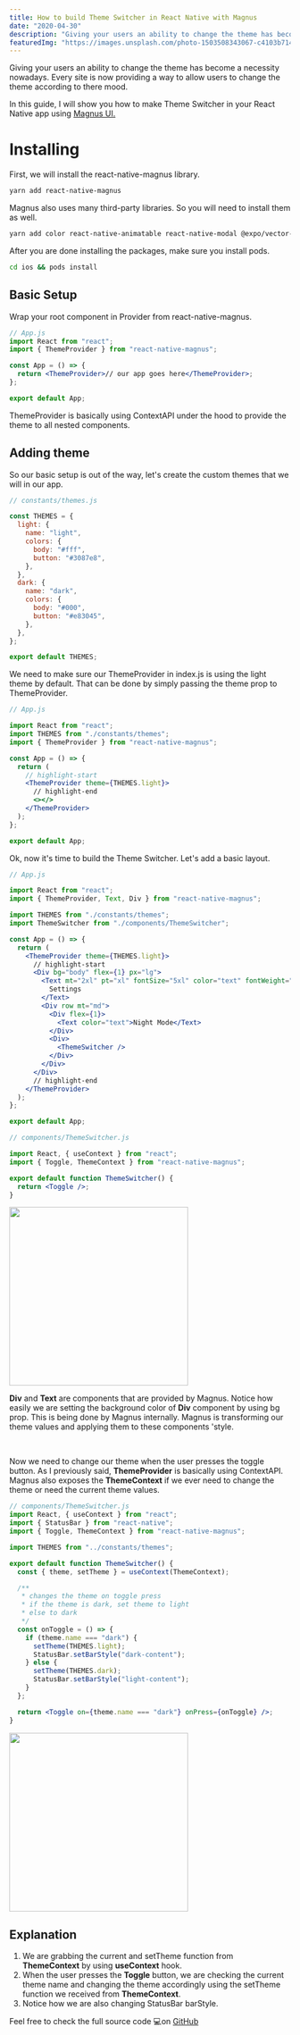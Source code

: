 ```yaml
---
title: How to build Theme Switcher in React Native with Magnus
date: "2020-04-30"
description: "Giving your users an ability to change the theme has become a necessity nowadays. Every site is now providing a way to allow users to change the theme according to there mood."
featuredImg: "https://images.unsplash.com/photo-1503508343067-c4103b7140b3?ixlib=rb-1.2.1&ixid=eyJhcHBfaWQiOjEyMDd9&auto=format&fit=crop&w=1952&q=80"
---
```


Giving your users an ability to change the theme has become a necessity nowadays. Every site is now providing a way to allow users to change the theme according to there mood.

In this guide, I will show you how to make Theme Switcher in your React Native app using [Magnus UI.](https://magnus-ui.com/)

# Installing

First, we will install the react-native-magnus library.

```bash
yarn add react-native-magnus
```

Magnus also uses many third-party libraries. So you will need to install them as well.

```bash
yarn add color react-native-animatable react-native-modal @expo/vector-icons
```

After you are done installing the packages, make sure you install pods.

```bash
cd ios && pods install
```

## Basic Setup

Wrap your root component in Provider from react-native-magnus.

```jsx
// App.js
import React from "react";
import { ThemeProvider } from "react-native-magnus";

const App = () => {
  return <ThemeProvider>// our app goes here</ThemeProvider>;
};

export default App;
```

ThemeProvider is basically using ContextAPI under the hood to provide the theme to all nested components.

## Adding theme

So our basic setup is out of the way, let's create the custom themes that we will in our app.

```jsx
// constants/themes.js

const THEMES = {
  light: {
    name: "light",
    colors: {
      body: "#fff",
      button: "#3087e8",
    },
  },
  dark: {
    name: "dark",
    colors: {
      body: "#000",
      button: "#e83045",
    },
  },
};

export default THEMES;
```

We need to make sure our ThemeProvider in index.js is using the light theme by default. That can be done by simply passing the theme prop to ThemeProvider.

```jsx
// App.js

import React from "react";
import THEMES from "./constants/themes";
import { ThemeProvider } from "react-native-magnus";

const App = () => {
  return (
    // highlight-start
    <ThemeProvider theme={THEMES.light}>
      // highlight-end
      <></>
    </ThemeProvider>
  );
};

export default App;
```

Ok, now it's time to build the Theme Switcher. Let's add a basic layout.

<div class="flex relative">
  <div class="flex-grow">

```jsx
// App.js

import React from "react";
import { ThemeProvider, Text, Div } from "react-native-magnus";

import THEMES from "./constants/themes";
import ThemeSwitcher from "./components/ThemeSwitcher";

const App = () => {
  return (
    <ThemeProvider theme={THEMES.light}>
      // highlight-start
      <Div bg="body" flex={1} px="lg">
        <Text mt="2xl" pt="xl" fontSize="5xl" color="text" fontWeight="bold">
          Settings
        </Text>
        <Div row mt="md">
          <Div flex={1}>
            <Text color="text">Night Mode</Text>
          </Div>
          <Div>
            <ThemeSwitcher />
          </Div>
        </Div>
      </Div>
      // highlight-end
    </ThemeProvider>
  );
};

export default App;
```

```jsx
// components/ThemeSwitcher.js

import React, { useContext } from "react";
import { Toggle, ThemeContext } from "react-native-magnus";

export default function ThemeSwitcher() {
  return <Toggle />;
}
```

</div>

  <div class="absolute top-0" style="right: -330px;">
    <img src="/images/blogs/how-to-build-theme-switcher-in-react-native-with-magnus/1.png" class="mobile" style="width: 320px;"  />
  </div>
</div>

**Div** and **Text** are components that are provided by Magnus. Notice how easily we are setting the background color of **Div** component by using bg prop. This is being done by Magnus internally. Magnus is transforming our theme values and applying them to these components 'style.

&#x200B;

Now we need to change our theme when the user presses the toggle button. As I previously said, **ThemeProvider** is basically using ContextAPI. Magnus also exposes the **ThemeContext** if we ever need to change the theme or need the current theme values.

<div class="flex relative">
  <div class="flex-grow">

```jsx
// components/ThemeSwitcher.js
import React, { useContext } from "react";
import { StatusBar } from "react-native";
import { Toggle, ThemeContext } from "react-native-magnus";

import THEMES from "../constants/themes";

export default function ThemeSwitcher() {
  const { theme, setTheme } = useContext(ThemeContext);

  /**
   * changes the theme on toggle press
   * if the theme is dark, set theme to light
   * else to dark
   */
  const onToggle = () => {
    if (theme.name === "dark") {
      setTheme(THEMES.light);
      StatusBar.setBarStyle("dark-content");
    } else {
      setTheme(THEMES.dark);
      StatusBar.setBarStyle("light-content");
    }
  };

  return <Toggle on={theme.name === "dark"} onPress={onToggle} />;
}
```

</div>

  <div class="absolute top-0" style="right: -330px;">
    <img src="/images/blogs/how-to-build-theme-switcher-in-react-native-with-magnus/2.gif" class="mobile" style="width: 320px;"  />
  </div>
</div>

## Explanation

1. We are grabbing the current and setTheme function from **ThemeContext** by using **useContext** hook.
2. When the user presses the **Toggle** button, we are checking the current theme name and changing the theme accordingly using the setTheme function we received from **ThemeContext**.
3. Notice how we are also changing StatusBar barStyle.

Feel free to check the full source code 💻on [GitHub](https://github.com/jsartisan/theme-switcher-magnus)
